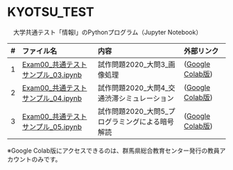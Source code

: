# KYOTSU_TEST
　大学共通テスト「情報Ⅰ」のPythonプログラム（Jupyter Notebook）

| # | ファイル名 | 内容 | 外部リンク |
|--:|:--|:--|:--|
| 1 | [Exam00_共通テストサンプル_03.ipynb](https://github.com/s-sasaki-gunma/KYOTSU_TEST/blob/main/Exam00_%E5%85%B1%E9%80%9A%E3%83%86%E3%82%B9%E3%83%88%E3%82%B5%E3%83%B3%E3%83%97%E3%83%AB_03.ipynb) | 試作問題2020_大問3_画像処理 | ([Google Colab版](https://colab.research.google.com/drive/1LWxRjumuolOl0DKTYquW_C5H9XYqf07X?usp=sharing))|
| 2 | [Exam00_共通テストサンプル_04.ipynb](https://github.com/s-sasaki-gunma/KYOTSU_TEST/blob/main/Exam00_%E5%85%B1%E9%80%9A%E3%83%86%E3%82%B9%E3%83%88%E3%82%B5%E3%83%B3%E3%83%97%E3%83%AB_04.ipynb) | 試作問題2020_大問4_交通渋滞シミュレーション | ([Google Colab版](https://colab.research.google.com/drive/1btprnhbtUoi07Z1oF63Bp8XB_LTg8SLt?usp=sharing))|
| 3 | [Exam00_共通テストサンプル_05.ipynb](https://github.com/s-sasaki-gunma/KYOTSU_TEST/blob/main/Exam00_%E5%85%B1%E9%80%9A%E3%83%86%E3%82%B9%E3%83%88%E3%82%B5%E3%83%B3%E3%83%97%E3%83%AB_05.ipynb) | 試作問題2020_大問5_プログラミングによる暗号解読 | ([Google Colab版](https://colab.research.google.com/drive/1283Av5bPwItXkgf0AijihSw1Oi8d4q3j?usp=sharing))|

※Google Colab版にアクセスできるのは、群馬県総合教育センター発行の教員アカウントのみです。
